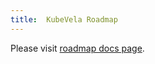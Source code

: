 ```yaml
---
title:  KubeVela Roadmap
---
```


Please visit [roadmap docs page](https://github.com/oam-dev/kubevela/tree/master/docs/en/roadmap/).
